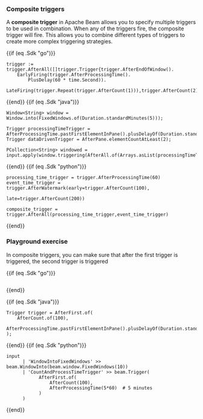 <!--
Licensed under the Apache License, Version 2.0 (the "License");
you may not use this file except in compliance with the License.
You may obtain a copy of the License at

http://www.apache.org/licenses/LICENSE-2.0

Unless required by applicable law or agreed to in writing, software
distributed under the License is distributed on an "AS IS" BASIS,
WITHOUT WARRANTIES OR CONDITIONS OF ANY KIND, either express or implied.
See the License for the specific language governing permissions and
limitations under the License.
-->

### Composite triggers

A **composite trigger** in Apache Beam allows you to specify multiple triggers to be used in combination. When any of the triggers fire, the composite trigger will fire. This allows you to combine different types of triggers to create more complex triggering strategies.

{{if (eq .Sdk "go")}}
```
trigger := trigger.AfterAll([]trigger.Trigger{trigger.AfterEndOfWindow().
	EarlyFiring(trigger.AfterProcessingTime().
		PlusDelay(60 * time.Second)).
	LateFiring(trigger.Repeat(trigger.AfterCount(1))),trigger.AfterCount(2)})
```
{{end}}
{{if (eq .Sdk "java")}}
```
Window<String> window = Window.into(FixedWindows.of(Duration.standardMinutes(5)));

Trigger processingTimeTrigger = AfterProcessingTime.pastFirstElementInPane().plusDelayOf(Duration.standardMinutes(1));
Trigger dataDrivenTrigger = AfterPane.elementCountAtLeast(2);

PCollection<String> windowed = input.apply(window.triggering(AfterAll.of(Arrays.asList(processingTimeTrigger,dataDrivenTrigger))).withAllowedLateness(Duration.ZERO).accumulatingFiredPanes());
```
{{end}}
{{if (eq .Sdk "python")}}
```
processing_time_trigger = trigger.AfterProcessingTime(60)
event_time_trigger = trigger.AfterWatermark(early=trigger.AfterCount(100),
                                             late=trigger.AfterCount(200))

composite_trigger = trigger.AfterAll(processing_time_trigger,event_time_trigger)
```
{{end}}

### Playground exercise

In composite triggers, you can make sure that after the first trigger is triggered, the second trigger is triggered

{{if (eq .Sdk "go")}}
```

```
{{end}}

{{if (eq .Sdk "java")}}
```
Trigger trigger = AfterFirst.of(
    AfterCount.of(100),
    AfterProcessingTime.pastFirstElementInPane().plusDelayOf(Duration.standardMinutes(5))
);
```
{{end}}
{{if (eq .Sdk "python")}}
```
input
      | 'WindowIntoFixedWindows' >> beam.WindowInto(beam.window.FixedWindows(10))
      | 'CountAndProcessTimeTrigger' >> beam.Trigger(
            AfterFirst.of(
                AfterCount(100),
                AfterProcessingTime(5*60)  # 5 minutes
            )
      )
```
{{end}}